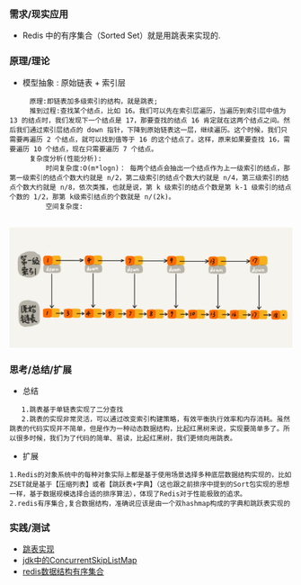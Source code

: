 ### **需求/现实应用**
+ Redis 中的有序集合（Sorted Set）就是用跳表来实现的.


### **原理/理论**
   + 模型抽象 : 原始链表 + 索引层
```
     原理:即链表加多级索引的结构，就是跳表;
     推到过程:查找某个结点，比如 16。我们可以先在索引层遍历，当遍历到索引层中值为 13 的结点时，我们发现下一个结点是 17，那要查找的结点 16 肯定就在这两个结点之间。然后我们通过索引层结点的 down 指针，下降到原始链表这一层，继续遍历。这个时候，我们只需要再遍历 2 个结点，就可以找到值等于 16 的这个结点了。这样，原来如果要查找 16，需要遍历 10 个结点，现在只需要遍历 7 个结点。
     复杂度分析(性能分析):
         时间复杂度:O(m*logn)： 每两个结点会抽出一个结点作为上一级索引的结点，那第一级索引的结点个数大约就是 n/2，第二级索引的结点个数大约就是 n/4，第三级索引的结点个数大约就是 n/8，依次类推，也就是说，第 k 级索引的结点个数是第 k-1 级索引的结点个数的 1/2，那第 k级索引结点的个数就是 n/(2k)。
         空间复杂度:
       
```
![](../image/img2-12-1.jpg)

### **思考/总结/扩展**
+ 总结
```
   1.跳表基于单链表实现了二分查找
   2.跳表的实现非常灵活，可以通过改变索引构建策略，有效平衡执行效率和内存消耗。虽然跳表的代码实现并不简单，但是作为一种动态数据结构，比起红黑树来说，实现要简单多了。所以很多时候，我们为了代码的简单、易读，比起红黑树，我们更倾向用跳表。
```

+ 扩展
```
1.Redis的对象系统中的每种对象实际上都是基于使用场景选择多种底层数据结构实现的，比如ZSET就是基于【压缩列表】或者【跳跃表+字典】（这也跟之前排序中提到的Sort包实现的思想一样，基于数据规模选择合适的排序算法），体现了Redis对于性能极致的追求。
2.redis有序集合,复合数据结构，准确说应该是由一个双hashmap构成的字典和跳跃表实现的
```

### **实践/测试**
+ [跳表实现](/src/main/java/com/zlykernel/pratice/algorithm/skiplist/SkipList.java)
+ [jdk中的ConcurrentSkipListMap]()
+ [redis数据结构有序集合]()
